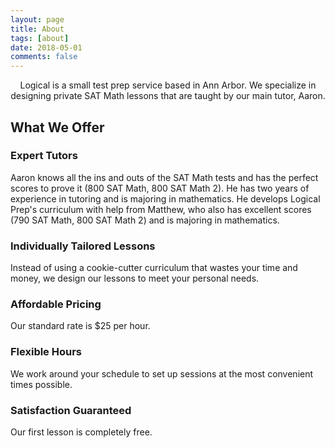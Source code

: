 ```yaml
---
layout: page
title: About
tags: [about]
date: 2018-05-01
comments: false
---
```

    
<center>Logical is a small test prep service based in Ann Arbor. We specialize in designing private SAT Math lessons that are taught by our main tutor, Aaron. </center>

## What We Offer

### Expert Tutors
Aaron knows all the ins and outs of the SAT Math tests and has the perfect scores to prove it (800 SAT Math, 800 SAT Math 2). He has two years of experience in tutoring and is majoring in mathematics. He develops Logical Prep's curriculum with help from Matthew, who also has excellent scores (790 SAT Math, 800 SAT Math 2) and is majoring in mathematics. 

### Individually Tailored Lessons
Instead of using a cookie-cutter curriculum that wastes your time and money, we design our lessons to meet your personal needs.

### Affordable Pricing
Our standard rate is $25 per hour.

### Flexible Hours
We work around your schedule to set up sessions at the most convenient times possible.

### Satisfaction Guaranteed
Our first lesson is completely free.
